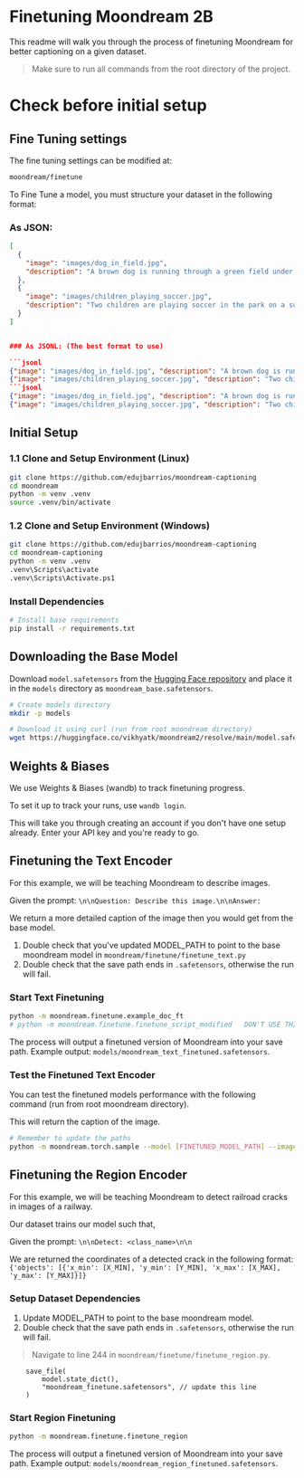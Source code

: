 # Finetuning Moondream 2B

This readme will walk you through the process of finetuning Moondream for better captioning on a given dataset. 

> Make sure to run all commands from the root directory of the project.


# Check before initial setup
## Fine Tuning settings

The fine tuning settings can be modified at:
```bash
moondream/finetune
```
To Fine Tune a model, you must structure your dataset in the following format:

### As JSON:

```json
[
  {
    "image": "images/dog_in_field.jpg",
    "description": "A brown dog is running through a green field under the bright sun."
  },
  {
    "image": "images/children_playing_soccer.jpg",
    "description": "Two children are playing soccer in the park on a sunny afternoon."
  }
]


### As JSONL: (The best format to use)

```jsonl
{"image": "images/dog_in_field.jpg", "description": "A brown dog is running through a green field under the bright sun."}
{"image": "images/children_playing_soccer.jpg", "description": "Two children are playing soccer in the park on a sunny afternoon."}
```jsonl
{"image": "images/dog_in_field.jpg", "description": "A brown dog is running through a green field under the bright sun."}
{"image": "images/children_playing_soccer.jpg", "description": "Two children are playing soccer in the park on a sunny afternoon."}
```


## Initial Setup

### 1.1 Clone and Setup Environment (Linux)
```bash
git clone https://github.com/edujbarrios/moondream-captioning
cd moondream
python -m venv .venv
source .venv/bin/activate
```

### 1.2 Clone and Setup Environment (Windows)
```bash
git clone https://github.com/edujbarrios/moondream-captioning
cd moondream-captioning
python -m venv .venv
.venv\Scripts\activate
.venv\Scripts\Activate.ps1
```

### Install Dependencies 
```bash
# Install base requirements
pip install -r requirements.txt
```

## Downloading the Base Model

Download `model.safetensors` from the [Hugging Face repository](https://huggingface.co/vikhyatk/moondream2/tree/main) and place it in the `models` directory as `moondream_base.safetensors`.

```bash
# Create models directory
mkdir -p models

# Download it using curl (run from root moondream directory)
wget https://huggingface.co/vikhyatk/moondream2/resolve/main/model.safetensors
```

## Weights & Biases

We use Weights & Biases (wandb) to track finetuning progress.

To set it up to track your runs, use `wandb login`.

This will take you through creating an account if you don't have one setup already. Enter your API key and you're ready to go.

## Finetuning the Text Encoder 

For this example, we will be teaching Moondream to describe images. 

Given the prompt: 
`\n\nQuestion: Describe this image.\n\nAnswer:`

We return a more detailed caption of the image then you would get from the base model.

1. Double check that you've updated MODEL_PATH to point to the base moondream model in `moondream/finetune/finetune_text.py`
2. Double check that the save path ends in `.safetensors`, otherwise the run will fail.


### Start Text Finetuning
```bash
python -m moondream.finetune.example_doc_ft
# python -m moondream.finetune.finetune_script_modified   DON'T USE THIS WAY BY NOW
```

The process will output a finetuned version of Moondream into your save path. Example output: `models/moondream_text_finetuned.safetensors`.

### Test the Finetuned Text Encoder

You can test the finetuned models performance with the following command (run from root moondream directory).

This will return the caption of the image.

```bash
# Remember to update the paths
python -m moondream.torch.sample --model [FINETUNED_MODEL_PATH] --image "[DATASET_DIRECTORY]/test/[IMAGE_NAME]" --prompt "\n\nQuestion: Describe this image.\n\nAnswer:"
```

## Finetuning the Region Encoder

For this example, we will be teaching Moondream to detect railroad cracks in images of a railway. 

Our dataset trains our model such that,

Given the prompt: 
`\n\nDetect: <class_name>\n\n`

We are returned the coordinates of a detected crack in the following format:
```{'objects': [{'x_min': [X_MIN], 'y_min': [Y_MIN], 'x_max': [X_MAX], 'y_max': [Y_MAX]}]}```

### Setup Dataset Dependencies

1. Update MODEL_PATH to point to the base moondream model.
5. Double check that the save path ends in `.safetensors`, otherwise the run will fail.
> Navigate to line 244 in `moondream/finetune/finetune_region.py`.
``` # Add save path
    save_file(
        model.state_dict(),
        "moondream_finetune.safetensors", // update this line
    )
```

### Start Region Finetuning
```bash
python -m moondream.finetune.finetune_region
```

The process will output a finetuned version of Moondream into your save path. Example output: `models/moondream_region_finetuned.safetensors`.